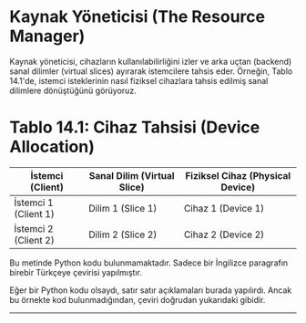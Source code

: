 # Kaynak Yöneticisi (The Resource Manager)

Kaynak yöneticisi, cihazların kullanılabilirliğini izler ve arka uçtan (backend) sanal dilimler (virtual slices) ayırarak istemcilere tahsis eder. Örneğin, Tablo 14.1'de, istemci isteklerinin nasıl fiziksel cihazlara tahsis edilmiş sanal dilimlere dönüştüğünü görüyoruz. 

# Tablo 14.1: Cihaz Tahsisi (Device Allocation)

İstemci (Client) | Sanal Dilim (Virtual Slice) | Fiziksel Cihaz (Physical Device)
---------|---------|---------
İstemci 1 (Client 1) | Dilim 1 (Slice 1) | Cihaz 1 (Device 1)
İstemci 2 (Client 2) | Dilim 2 (Slice 2) | Cihaz 2 (Device 2)

Bu metinde Python kodu bulunmamaktadır. Sadece bir İngilizce paragrafın birebir Türkçeye çevirisi yapılmıştır. 

Eğer bir Python kodu olsaydı, satır satır açıklamaları burada yapılırdı. Ancak bu örnekte kod bulunmadığından, çeviri doğrudan yukarıdaki gibidir.

---

